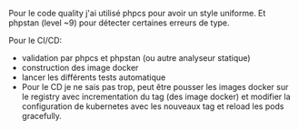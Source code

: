 Pour le code quality j'ai utilisé phpcs pour avoir un style uniforme.
Et phpstan (level ~9) pour détecter certaines erreurs de type.

Pour le CI/CD:
- validation par phpcs et phpstan (ou autre analyseur statique)
- construction des image docker
- lancer les différents tests automatique
- Pour le CD je ne sais pas trop, peut être pousser les images docker sur le
  registry avec incrementation du tag (des image docker) et modifier la
  configuration de kubernetes avec les nouveaux tag et reload les pods
  gracefully.
